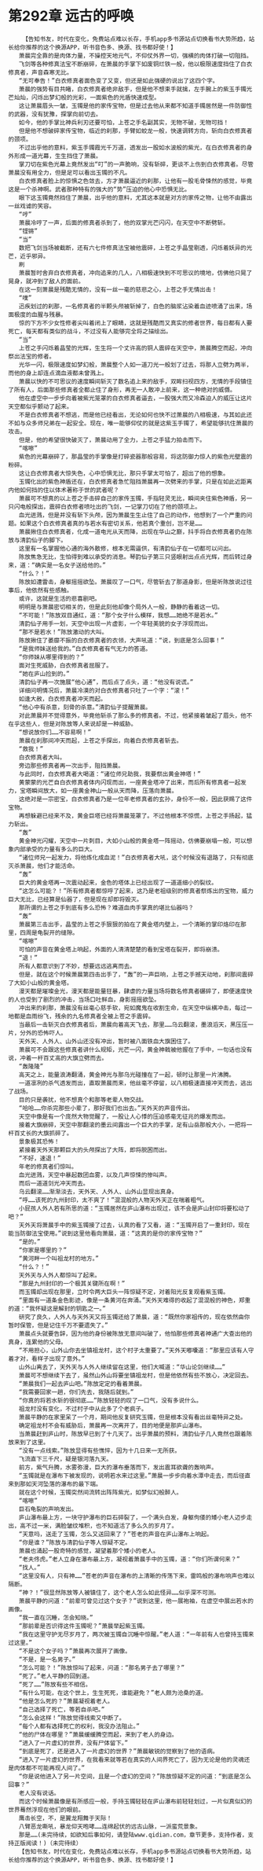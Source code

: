 # 第292章 远古的呼唤
        【告知书友，时代在变化，免费站点难以长存，手机app多书源站点切换看书大势所趋，站长给你推荐的这个换源APP，听书音色多、换源、找书都好使！】
       萧晨完全靠的是肉体力量，不操控天地元气，不仰仗外界一切，强横的肉体打破一切阻挡。
       飞剑等各种修真法宝不断崩碎，在萧晨的手掌下如废铜烂铁一般，他以极限速度挡住了白衣修真者，声音森寒无比。
       “无可奉告！”白衣修真者面色变了又变，但还是如此强硬的说出了这四个字。
       萧晨的强势有目共睹，白衣修真者绝非敌手，但是他不想束手就擒，左手腕上的紫玉手镯光芒灿灿，闪烁出梦幻般的光彩，一面紫色的光盾快速成型。
       这让萧晨眉头一皱，玉镯是他的家传宝物，但是过去他从来都不知道手镯居然是一件防御性的武器，没有犹豫，探掌向前切去。
       如今，他的手掌比神兵利刃还要可怕，上苍之手名副其实，无物不破，无物可挡！
       但是他不想破碎家传宝物，临近的刹那，手臂如蛟龙一般，快速调转方向，斩向白衣修真者的颈项。
       不过出乎他的意料，紫玉手镯霞光千万道，透发出一股如水波般的紫光，在白衣修真者的身外形成一道光幕，生生挡住了萧晨。
       掌刀切在紫色光幕上竟然发出“叮”的一声脆响，没有斩碎，更谈不上伤到白衣修真者。尽管萧晨没有用全力，但是足可以看出玉镯的不凡。
       白衣修真者脸上的惊惧之色敛去，方才萧晨逼近的刹那，让他有一股毛骨悚然的感觉，毕竟这是一个杀神啊。武者那种特有的强大的“势”压迫的他心中恐惧无比。
       眼下这玉镯竟然挡住了萧晨，出乎他的意料，尤其这本就是对方的家传之物，让他不由露出一丝戏谑的笑容。
       “哼”
       萧晨冷哼了一声，后面的修真者杀到了，他的双掌光芒闪闪，在天空中不断劈斩。
       “铿锵”
       “当”
       数把飞剑当场被截断，还有六七件修真法宝被他震碎，上苍之手晶莹剔透，闪烁着妖异的光芒，近乎邪异。
       刷
       萧晨暂时舍弃白衣修真者，冲向追来的几人，八相极速快到不可思议的境地，仿佛他只晃了晃身，就冲到了敌人的面前。
       在这一刻萧晨是残酷无情的，没有一丝一毫的慈悲之心，上苍之手无情出击！
       “噗”
       迅疾划过的刹那，一名修真者的半颗头颅被斩掉了，白色的脑浆沾染着血迹喷涌了出来，场面极度的血腥与残暴。
       惊的下方不少女性修者尖叫着闭上了眼睛，这就是残酷而又真实的修者世界，每日都有人要死亡，每天都有类似的战斗，不过没有人能够完全将之描绘出。
       “当”
       上苍之手闪烁着晶莹的光辉，生生将一个丈许高的铜人震碎在天空中，萧晨腾空而起，冲向祭出法宝的修者。
       光华一闪，极限速度如梦幻般，萧晨整个人如一道刀光一般划了过去，将那人立劈为两半，而他的身上却连点滴血液都未曾溅上。
       萧晨以快的不可思议的速度瞬间斩灭了数名追上来的敌手，双眸扫视四方，无情的手段镇住了所有人，后面那些修真者全都止住了身形，再无一人敢冲上前来，这一种绝对的威慑。
       他在虚空中一步步向着被紫光笼罩的白衣修真者逼去，一股强大而又冷森迫人的威压让这片天空都似乎颤动了起来。
       不是白衣修真者不想逃，而是他已经看出，无论如何也快不过萧晨的八相极速，与其如此还不如与众多师兄弟在一起安全。现在，唯一能够仰仗的就是这紫玉手镯了，希望能够抗住萧晨的攻击。
       但是，他的希望很快破灭了，萧晨动用了全力，上苍之手猛力拍击而下。
       “喀嚓”
       紫色的光幕崩碎了，那晶莹的手掌像是打碎瓷器那般容易，将这防御力惊人的紫色光壁震的粉碎。
       这让白衣修真者大惊失色，心中恐惧无比，那只手掌太可怕了，超出了他的想象。
       玉镯化出的紫色神盾还在，白衣修真者急忙阻挡萧晨再一次劈来的手掌，只是在如此近距离内他如何挡的住以体术著称于世的武者呢？
       萧晨可不想真的以上苍之手击碎自己的家传玉镯，手指轻灵无比，瞬间夹住紫色神盾，另一只闪电般探出，震碎白衣修者喷吐出的飞剑，一记掌刀切在了他的颈项上。
       血光迸溅，但是并没有斩下头颅，因为萧晨生生止住了自己的动作，他想到了一个严重的问题。如果这个白衣修真者真的与若水有密切关系，他若真个重创，岂不是……
       萧晨揪住白衣修真者，化成一道电光从天而降，出现在华山之巅，抖手将白衣修真者扔在陈放与清韵仙子的脚下。
       这里有一名掌握他心通的海外散修，根本无需逼供，有清韵仙子在一切都可以问出。
       陈放焦急无比，生怕得到难以承受的消息。琴韵仙子第三只竖眼射出点点光辉，而后转过身来，道：“确实是一名女子送给他的。”
       “什么？！”
       陈放如遭雷击，身躯摇摇欲坠。萧晨叹了一口气，尽管斩去了那道身影，但是听陈放说过往事后，他依然有些感触。
       或许，这就是生活的悲喜剧吧。
       明明是与萧晨密切相关的，但是此刻他却像个局外人一般，静静的看着这一切。
       “不可能！”陈放双目通红，道：“那个女子什么模样，我想……她绝不是若水。”
       清韵仙子用手一划，天空中出现一片虚影，一个年轻美貌的女子浮现而出。
       “那不是若水！”陈放激动的大叫。
       陈放揪住了萎靡不振的白衣修真者的衣领，大声吼道：“说，到底是怎么回事！”
       “是我师妹送给我的。”白衣修真者有气无力的答道。
       “你师妹从哪里得到的？”
       面对生死威胁，白衣修真者屈服了。
       “她在庐山捡到的。”
       清韵仙子再一次施展“他心通”，而后点了点头，道：“他没有说谎。”
       详细问明情况后，萧晨冷漠的对白衣修真者只吐了一个字：“滚！”
       如逢大赦，白衣修真者冲天而起。
       “他心中有杀意，刻骨的杀意。”清韵仙子提醒萧晨。
       对此萧晨并不觉得意外，毕竟他斩杀了那么多的修真者。不过，他紧接着皱起了眉头，他不在乎这些人，但是对陈放等人来说却是一种威胁。
       “想说放你们……不容易啊！”
       萧晨在刹那间冲天而起，上苍之手探出，向着白衣修真者斩去。
       “救我！”
       白衣修真者大叫。
       旁边那些修真者再一次出手，阻挡萧晨。
       与此同时，白衣修真者大喝道：“诸位师兄助我，我要祭出黄金神塔！”
       黄蒙蒙的光芒自白衣修真者体内闪现而出，一座黄金塔冲了出来，而后所有修真者一起发力，宝塔瞬间放大，如一座黄金神山一般从天而降，压落向萧晨。
       这绝对是一宗密宝，白衣修真者乃是一位年老修真者的玄孙，身份不一般，因此获赐了这件宝物。
       再想躲避已经来不及，黄金巨塔已经将萧晨笼罩了。不过他根本不惊慌，上苍之手扬起，猛力斩出。
       “轰”
       黄金神光闪耀，天空中一片刺目，大如小山般的黄金塔一阵摇动，仿佛要崩塌一般，可以想象内部承受的力量有多么的巨大。
       “诸位师兄一起发力，将他炼化成血泥！”白衣修真者大吼，这个时候没有退路了，只有彻底灭杀萧晨，他们才能活命。
       “轰”
       巨大的黄金塔再一次震动起来，金色的塔体上已经出现了一道道细小的裂纹。
       “这怎么可能？！”所有修真者都惊呼了起来，这乃是老祖级别的修真者祭炼出的宝物，威力巨大无比，已经算是仙器了，但是现在却即将毁灭。
       那所谓的上苍之手到底有多么恐怖？难道血肉手掌真的堪比仙器吗？
       “轰”
       萧晨第三击出手，晶莹的上苍之手狠狠的拍在了黄金塔内壁上，一个清晰的掌印烙印在那里，四周是龟裂开的缝隙。
       “喀嚓”
       可怕的声音在黄金塔上响起，外面的人清清楚楚的看到宝塔在裂开，即将崩溃。
       “退！”
       所有人都意识到了不妙，想要远远逃离而去。
       但是，就在这个时候萧晨第四击出手了，“轰”的一声巨响，上苍之手撼天动地，刹那间震碎了大如小山般的黄金塔。
       漫天都是璀璨金光，漫天都是能量狂暴，肆虐的力量当场将数名修真者碾碎了，即便速度快的人也受到了剧烈的冲击，当场口吐鲜血，身影摇摇欲坠。
       冲出来的刹那，萧晨没有丝毫心慈手软，宛如魔鬼在收割生命，在天空中纵横冲击，每过一地都是血雨纷飞，残余的九名修真者全被上苍之手震碎。
       当最后一击斩灭白衣修真者后，萧晨向着高天飞去，那里……乌云翻滚，墨浪滔天，黑压压一片，分外的恐怖吓人。
       天外天、人外人、山外山还没有冲出，暂时被八面铁血大旗困住了。
       萧晨可不会跟这些修真者讲什么规矩，光芒一闪，黄金神戟被他握在了手中，一句话也没有说，冲着一杆百丈高的大旗立劈而去。
       “轰隆隆”
       高天之上，能量浪涛翻涌，黄金神光与那乌光碰撞在了一起，顿时让那里一片沸腾。
       一道凛冽的杀气透发而出，直取萧晨而来，他丝毫不停留，以八相极速直接冲天而去，逃出了战场。
       目的只是袭扰，他不想真个和那等老辈人物交战。
       “哈哈……你杀完那些小辈了，那好我们也出去。”天外天的声音传出。
       天空中像是有一个庞然大物觉醒了，一股让人心悸的压迫感毫无征兆的爆发而出。
       接着大旗崩碎，天空中那翻滚的墨云间露出一个巨大的手掌，足有山岳那般大小，一把将一杆百丈长的大旗抓碎了。
       景象极其恐怖！
       紧接着天外天那颗巨大的头颅探出了大阵，即将脱困而出。
       “不好，速退！”
       年老的修真者们惊叫。
       血光迸溅，天空中暴起数团血雾，以及几声惊悚的惨叫声。
       而后一道道剑光冲天而去。
       乌云翻滚……渐渐淡去，天外天、人外人、山外山显现出真身。
       “呼……该死的九州封印，太不爽了！”混混般的人物天外天正在喘着粗气。
       小屁孩人外人若有所思的道：“玉镯居然在庐山瀑布出现过，该不会是庐山封印将要松动了吧？”
       天外天将萧晨手中的紫玉镯接了过去，认真的看了又看，道：“玉镯开启了一重封印，现在能当防御法宝使用。”说到这里他看向萧晨，道：“这真的是你的家传宝物？”
       “是的。”
       “你家是哪里的？”
       “黄河畔一个叫祖龙村的地方。”
       “什么？！”
       天外天与人外人都惊叫了起来。
       “那是九州封印的一个极其关键所在啊！”
       而玉镯却出现在那里，立时令两大巨头一阵惊疑不定，对着阳光反复观看紫玉镯。
       “里面有一道条金色影迹，像是一条黄河在奔涌。”天外天难得的收起了混混般的神色，郑重的道：“我怀疑这是解封的钥匙之一。”
       研究了良久，人外人与天外天又将玉镯还给了萧晨，道：“既然你家祖传的，现在依然由你暂时保管，但是记住千万不要遗失了。”
       萧晨点头就要告辞，因为他的身份被陈放无意间叫破了，他怕那些修真者神通广大查出他的真身，连累他的父母。
       “不用担心，山外山你去坐镇祖龙村，这个村子太重要了。”天外天嘟囔道：“那里应该有人守着才对，看样子出现了意外。”
       山外山离去了，天外天与人外人继续留在这里，他们大喊道：“华山论剑继续……”
       萧晨可不想继续下去了，虽然山外山将要坐镇祖龙村，但是他依然有些不放心，决定回去。
       “萧晨我们一起去庐山吧。”陈放定定的看着萧晨。
       “我需要回家一趟，你们先去，我随后就到。”
       “你真的将若水斩的很彻底……”陈放轻轻的叹了一口气，没有多说什么。
       祖龙村没有变化，不过村子中从此多了个老疯子。
       萧晨平静的在家里呆了一个月，期间他反复研究玉镯，但是根本没有看出丝毫特异之处。
       确定祖龙村不会有威胁后，萧晨再一次离开了，目的地便是那庐山瀑布。
       当萧晨赶到庐山时，陈放早已到了十几天了。出乎萧晨的预料，清韵仙子几人竟然也跟着陈放来到了这里。
       “没有一点线索。”陈放显得有些憔悴，因为十几日来一无所获。
       飞流直下三千尺，疑是银河落九天。
       前方，紫气升腾，水雾弥漫，巨大的瀑布垂落而下，发出震耳欲聋的轰响声。
       “玉镯就是在瀑布下被发现的，说明若水来过这里。”萧晨一步步向着水潭中走去，而后径直来到那如天河坠落的瀑布的最下端。
       就在这个时候，玉镯突然间流转出阵阵紫光，如梦似幻般醉人。
       “喀嚓”
       巨石龟裂的声响发出。
       庐山瀑布最上方，一块守护瀑布的巨石碎裂了，一个满头白发，身躯佝偻的矮小老人迈步走出，高不过一米，满脸皱纹堆积，也不知道活了多么久的岁月了。
       “天意吗，送走了玉镯，怎么又送回来了？”苍老的声音在庐山瀑布上响起。
       “你是谁？”陈放与清韵仙子等人惊疑不定。
       萧晨也涌起一股奇特的感觉，凝望着那个矮小的老人。
       “老夫佟虎。”老人立身在瀑布最上方，凝视着萧晨手中的玉镯，道：“你们所谓何来？”
       “找人。”
       “这里没有人，只有神……”苍老的声音在瀑布的上清晰的传荡下来，雷鸣般的瀑布响声也难以隔断。
       “神？！”很显然陈放等人被镇住了，这个老人怎么如此怪异……似乎深不可测。
       萧晨平静的问道：“前辈可曾见过这个女子？”说到这里，他一展袍袖，在虚空中展出若水的画像。
       “我一直在沉睡，怎会知晓。”
       “那前辈是否识得这件玉镯呢？”萧晨举起紫玉镯。
       “我在这里守护无尽岁月了，两次被玉镯自沉睡中惊醒。”老人道：“一年前有人也曾持玉镯来过这里。”
       “不是这个女子吗？”萧晨再次展开了画像。
       “不是，是一名男子。”
       “怎么可能？！”陈放惊叫了起来，问道：“那名男子去了哪里？”
       “死了。”老人平静的回到道。
       “死了……”陈放有些不相信。
       “有什么可能，在这个世上，生生死死，谁能避免？”老人颇为沧桑的道。
       “他是怎么死的？”萧晨凝视着老人。
       “自己选择了死亡，等若自杀吧。”
       “怎么会这样！”陈放觉得线索又中断了。
       “每个人都有选择死亡的权利，我没办法阻止。”
       “他的尸体在哪里？”萧晨缓缓腾空而起，来到了老人的身边。
       “进入了一片虚幻的世界，没有尸体留下。”
       “到底是死了，还是进入了一片虚幻的世界？”萧晨敏锐的觉察到了他的语病。
       “进入了一片虚幻的世界，在我看来就等若在真实的人间界死亡了，因为无论是他的灵魂还是肉体都不可能再现人间了。”
       “你是说他进入了另一片空间，且是一个虚幻的空间？”陈放惊疑不定的问道：“到底是怎么回事？”
       老人没有说话。
       而这个时候萧晨像是有所感应一般，手持玉镯轻轻在庐山瀑布前轻轻划过，一片似真似幻的世界蓦然浮现在他们的眼前。
       鹰击长空，不，是翼龙翔舞于天际！
       八臂恶龙嘶吼，暴龙仰天咆哮……连绵起伏的远古山脉，一派蛮荒景象。
       那是……(未完待续，如欲知后事如何，请登陆www.qidian.com，章节更多，支持作者，支持正版阅读！)（未完待续）
       【告知书友，时代在变化，免费站点难以长存，手机app多书源站点切换看书大势所趋，站长给你推荐的这个换源APP，听书音色多、换源、找书都好使！】